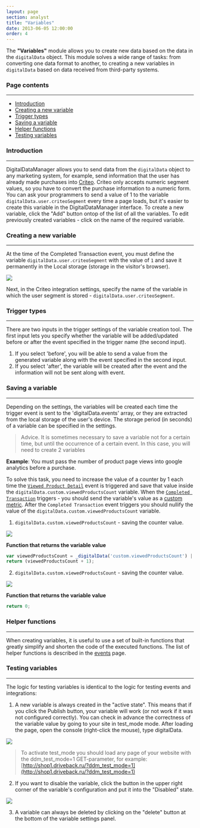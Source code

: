 ```yaml
---
layout: page
section: analyst
title: "Variables"
date: 2013-06-05 12:00:00
order: 4
---
```


The **"Variables"** module allows you to create new data based on the data in the `digitalData` object. This module solves a wide range of tasks: from converting one data format to another, to creating a new variables in `digitalData` based on data received from third-party systems.

### Page contents
------
<ul class="page-navigation">
  <li><a href="#0">Introduction</a></li>
  <li><a href="#1">Creating a new variable</a></li>
  <li><a href="#2">Trigger types</a></li>
  <li><a href="#3">Saving a variable</a></li>
  <li><a href="#4">Helper functions</a></li>
  <li><a href="#5">Testing variables</a></li>
</ul>

### <a name="0"></a>Introduction
------
DigitalDataManager allows you to send data from the `digitalData` object to any marketing system, for example, send information that the user has already made purchases into [Criteo](http://www.criteo.com/). Criteo only accepts numeric segment values, so you have to convert the purchase information to a numeric form. You can ask your programmers to send a value of 1 to the variable `digitalData.user.criteoSegment` every time a page loads, but it's easier to create this variable in the DigitalDataManager interface.
To create a new variable, click the "Add" button ontop of the list of all the variables. To edit previously created variables - click on the name of the required variable.

### <a name="1"></a>Creating a new variable
------
At the time of the Completed Transaction event, you must define the variable `digitalData.user.criteoSegment` with the value of `1` and save it permanently in the Local storage (storage in the visitor's browser).

![](/img/variables.1.png)

Next, in the Criteo integration settings, specify the name of the variable in which the user segment is stored - `digitalData.user.criteoSegment`.

### <a name="2"></a>Trigger types
------
There are two inputs in the trigger settings of the variable creation tool. The first input lets you specify whether the variable will be added/updated before or after the event specified in the trigger name (the second input).
1. If you select 'before', you will be able to send a value from the generated variable along with the event specified in the second input.
2. If you select 'after', the variable will be created after the event and the information will not be sent along with event.

### <a name="3"></a>Saving a variable
------
Depending on the settings, the variables will be created each time the trigger event is sent to the 'digitalData.events' array, or they are extracted from the local storage of the user's device.
The storage period (in seconds) of a variable can be specified in the settings.

> Advice. It is sometimes necessary to save a variable not for a certain time, but until the occurrence of a certain event. In this case, you will need to create 2 variables

**Example**: You must pass the number of product page views into google analytics before a purchase.

To solve this task, you need to increase the value of a counter by 1 each time the [`Viewed Product Detail`](/events/viewed-product-detail) event is triggered and save that value inside the `digitalData.custom.viewedProductsCount` variable. When the [`Completed Transaction`](/events/completed-transaction) triggers - you should send the variable's value as a [custom metric](/integrations/google-analytics#11). After the `Completed Transaction` event triggers you should nullify the value of the `digitalData.custom.viewedProductsCount` variable.
1. `digitalData.custom.viewedProductsCount` - saving the counter value.

  ![](/img/variables.2.png)

  **Function that returns the variable value**

  ```javascript
  var viewedProductsCount = _digitalData('custom.viewedProductsCount') || 0;
  return (viewedProductsCount + 1);
  ```
2. `digitalData.custom.viewedProductsCount` - saving the counter value.

![](/img/variables.2.png)

**Function that returns the variable value**

```javascript
return 0;
```

### <a name="4"></a>Helper functions
------
When creating variables, it is useful to use a set of built-in functions that greatly simplify and shorten the code of the executed functions. The list of helper functions is described in the [events](/for-analyst/events#3) page.

### <a name="5"></a>Testing variables
------
The logic for testing variables is identical to the logic for testing events and integrations:
1. A new variable is always created in the "active state". This means that if you click the Publish button, your variable will work (or not work if it was not configured correctly). You can check in advance the correctness of the variable value by going to your site in test_mode mode. After loading the page, open the console (right-click the mouse), type digitalData.

![](/img/variables.4.png)

> To activate test_mode you should load any page of your website with the ddm_test_mode=1 GET-parameter, for example: [http://shop1.driveback.ru/?ddm_test_mode=1](http://shop1.driveback.ru/?ddm_test_mode=1)

2. If you want to disable the variable, click the button in the upper right corner of the variable's configuration and put it into the "Disabled" state.

![](/img/variables.5.png)

3. A variable can always be deleted by clicking on the "delete" button at the bottom of the variable settings panel.
